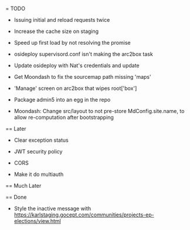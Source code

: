 = TODO

- Issuing initial and reload requests twice

- Increase the cache size on staging

- Speed up first load by not resolving the promise
   
- osideploy supervisord.conf isn't making the arc2box task

- Update osideploy with Nat's credentials and update

- Get Moondash to fix the sourcemap path missing 'maps'

- 'Manage' screen on arc2box that wipes root['box']

- Package admin5 into an egg in the repo

- Moondash: Change src/layout to not pre-store MdConfig.site.name, to 
  allow re-computation after bootstrapping

== Later

- Clear exception status

- JWT security policy
  
- CORS
  
- Make it do multiauth


== Much Later

== Done

- Style the inactive message with https://karlstaging.gocept.com/communities/projects-ep-elections/view.html

